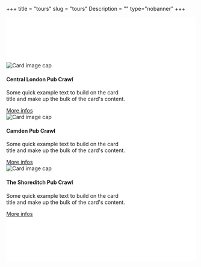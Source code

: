 ﻿+++
title = "tours"
slug = "tours"
Description = ""
type="nobanner"
+++



<section class="mbr-section mbr-after-navbar" id="msg-box5-1u" style="background-color: rgb(255, 255, 255); padding-top: 120px; padding-bottom: 120px;">


<div class="container">
  <div class="row">
    <div class="col-sm-4">
      <div class="card" style="width: 20rem;">
  <img class="card-img-top" src="/images/pub-crawl-london.jpg" alt="Card image cap">
  <div class="card-block">
    <h4 class="card-title">Central London Pub Crawl</h4>
    <p class="card-text">Some quick example text to build on the card title and make up the bulk of the card's content.</p>
    <a href="/the-tours/central-london-pub-crawl/" class="btn btn-primary">More infos</a>
  </div>
</div>
    </div>
    <div class="col-sm-4">
      <div class="card" style="width: 20rem;">
  <img class="card-img-top" src="/images/camden-pub-crawl-1.jpg" alt="Card image cap">
  <div class="card-block">
    <h4 class="card-title">Camden Pub Crawl</h4>
    <p class="card-text">Some quick example text to build on the card title and make up the bulk of the card's content.</p>
    <a href="#" class="btn btn-primary">More infos</a>
  </div>
</div>
    </div>
    <div class="col-sm-4">
      <div class="card" style="width: 20rem;">
  <img class="card-img-top" src="/images/the-shoreditch-pubcrawl.jpg" alt="Card image cap">
  <div class="card-block">
    <h4 class="card-title">The Shoreditch Pub Crawl</h4>
    <p class="card-text">Some quick example text to build on the card title and make up the bulk of the card's content.</p>
    <a href="/the-tours/the-shoreditch-pub-crawl/" class="btn btn-primary">More infos</a>
  </div>
</div>
    </div>
  </div>
</div>




</section>
